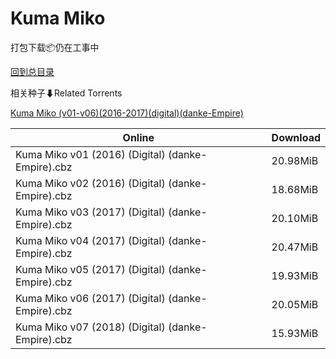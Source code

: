 # Kuma Miko

打包下载📦仍在工事中

[回到总目录](/Catalogs.md)







相关种子⬇Related Torrents

[Kuma Miko (v01-v06)(2016-2017)(digital)(danke-Empire)](https://github.com/alicewish/markdown/blob/master/torrent/Kuma-Miko--v01-v06--2016-2017--digital--danke-Empire.md)

Online | Download
--- | ---
Kuma Miko v01 (2016) (Digital) (danke-Empire).cbz | 20.98MiB
Kuma Miko v02 (2016) (Digital) (danke-Empire).cbz | 18.68MiB
Kuma Miko v03 (2017) (Digital) (danke-Empire).cbz | 20.10MiB
Kuma Miko v04 (2017) (Digital) (danke-Empire).cbz | 20.47MiB
Kuma Miko v05 (2017) (Digital) (danke-Empire).cbz | 19.93MiB
Kuma Miko v06 (2017) (Digital) (danke-Empire).cbz | 20.05MiB
Kuma Miko v07 (2018) (Digital) (danke-Empire).cbz | 15.93MiB
